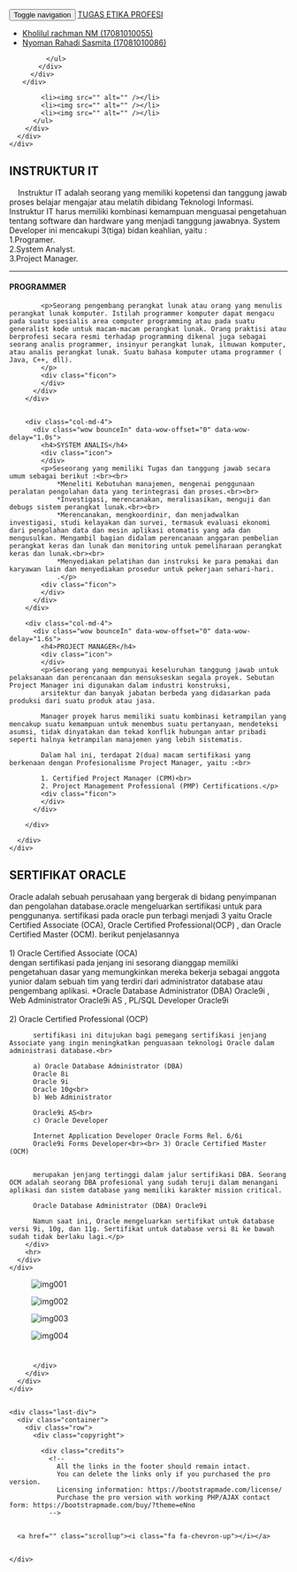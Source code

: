 <!DOCTYPE html>
<html lang="en">

<head>
  <meta charset="utf-8">
  <meta http-equiv="X-UA-Compatible" content="IE=edge">
  <meta name="viewport" content="width=device-width, initial-scale=1">
  <title>TUGAS ETIKA PROFESI</title>

  <!-- Bootstrap -->
  <link href="css/bootstrap.min.css" rel="stylesheet">
  <link rel="stylesheet" href="css/animate.css">
  <link rel="stylesheet" href="css/font-awesome.min.css">
  <link rel="stylesheet" href="css/jquery.bxslider.css">
  <link rel="stylesheet" type="text/css" href="css/normalize.css" />
  <link rel="stylesheet" type="text/css" href="css/demo.css" />
  <link rel="stylesheet" type="text/css" href="css/set1.css" />
  <link href="css/overwrite.css" rel="stylesheet">
  <link href="css/style.css" rel="stylesheet">
  
</head>

<body>
  <nav class="navbar navbar-default navbar-fixed-top" role="navigation">
    <div class="container">
      <!-- Brand and toggle get grouped for better mobile display -->
      <div class="navbar-header">
        <button type="button" class="navbar-toggle collapsed" data-toggle="collapse" data-target=".navbar-collapse.collapse">
					<span class="sr-only">Toggle navigation</span>
					<span class="icon-bar"></span>
					<span class="icon-bar"></span>
					<span class="icon-bar"></span>
				</button>
        <a class="navbar-brand" href="index.html"><span>TUGAS ETIKA PROFESI</span></a>
      </div>
      <div class="navbar-collapse collapse">
        <div class="menu">
          <ul class="nav nav-tabs" role="tablist">
            <li role="presentation" class=""><a href="index.html">Kholilul rachman NM (17081010055)</a></li>
            <li role="presentation"><a href="">Nyoman Rahadi Sasmita (17081010086)</a></li>
            
          </ul>
        </div>
      </div>
    </div>
  </nav>


  
            <li><img src="" alt="" /></li>
            <li><img src="" alt="" /></li>
            <li><img src="" alt="" /></li>
          </ul>
        </div>
      </div>
    </div>
  </div>

  <div class="container">
    <div class="row">
      <div class="col-md-6 col-md-offset-3">
        <div class="text-center">
          <h2>INSTRUKTUR IT</h2>
          <div class="text-justify">
          <p>
            &nbsp;&nbsp;&nbsp;&nbsp;Instruktur IT adalah seorang yang memiliki kopetensi dan tanggung jawab proses belajar mengajar atau melatih dibidang Teknologi Informasi. Instruktur IT harus memiliki kombinasi kemampuan menguasai pengetahuan tentang software dan hardware yang menjadi tanggung jawabnya. System Developer ini mencakupi 3(tiga) bidan keahlian, yaitu : <br> 1.Programer.<br> 2.System Analyst.<br>
            3.Project Manager.</p>
        </div>
        <hr>
      </div>
    </div>
  </div>

  <div class="container">
    <div class="row">
      <div class="box">
        <div class="col-md-4">
          <div class="wow bounceIn" data-wow-offset="0" data-wow-delay="0.4s">
            <h4>PROGRAMMER</h4>
            <div class="icon">  
            </div>

            <p>Seorang pengembang perangkat lunak atau orang yang menulis perangkat lunak komputer. Istilah programmer komputer dapat mengacu pada suatu spesialis area computer programming atau pada suatu generalist kode untuk macam-macam perangkat lunak. Orang praktisi atau berprofesi secara resmi terhadap programming dikenal juga sebagai seorang analis programmer, insinyur perangkat lunak, ilmuwan komputer, atau analis perangkat lunak. Suatu bahasa komputer utama programmer ( Java, C++, dll).
            </p>
            <div class="ficon">
            </div>
          </div>
        </div>

        
        <div class="col-md-4">
          <div class="wow bounceIn" data-wow-offset="0" data-wow-delay="1.0s">
            <h4>SYSTEM ANALIS</h4>
            <div class="icon">
            </div>
            <p>Seseorang yang memiliki Tugas dan tanggung jawab secara umum sebagai berikut :<br><br>
                *Meneliti Kebutuhan manajemen, mengenai penggunaan peralatan pengolahan data yang terintegrasi dan proses.<br><br>
                *Investigasi, merencanakan, meralisasikan, menguji dan debugs sistem perangkat lunak.<br><br>
                *Merencanakan, mengkoordinir, dan menjadwalkan investigasi, studi kelayakan dan survei, termasuk evaluasi ekonomi dari pengolahan data dan mesin aplikasi otomatis yang ada dan mengusulkan. Mengambil bagian didalam perencanaan anggaran pembelian perangkat keras dan lunak dan monitoring untuk pemeliharaan perangkat keras dan lunak.<br><br>
                *Menyediakan pelatihan dan instruksi ke para pemakai dan karyawan lain dan menyediakan prosedur untuk pekerjaan sehari-hari.
                .</p>
            <div class="ficon">
            </div>
          </div>
        </div>

        <div class="col-md-4">
          <div class="wow bounceIn" data-wow-offset="0" data-wow-delay="1.6s">
            <h4>PROJECT MANAGER</h4>
            <div class="icon">
            </div>
            <p>Seseorang yang mempunyai keseluruhan tanggung jawab untuk pelaksanaan dan perencanaan dan mensukseskan segala proyek. Sebutan Project Manager ini digunakan dalam industri konstruksi,
            arsitektur dan banyak jabatan berbeda yang didasarkan pada produksi dari suatu produk atau jasa.

            Manager proyek harus memiliki suatu kombinasi ketrampilan yang mencakup suatu kemampuan untuk menembus suatu pertanyaan, mendeteksi asumsi, tidak dinyatakan dan tekad konflik hubungan antar pribadi seperti halnya ketrampilan manajemen yang lebih sistematis.

            Dalam hal ini, terdapat 2(dua) macam sertifikasi yang berkenaan dengan Profesionalisme Project Manager, yaitu :<br>

            1. Certified Project Manager (CPM)<br>
            2. Project Management Professional (PMP) Certifications.</p>
            <div class="ficon">
            </div>
          </div>

        </div>

      </div>
    </div>
  </div>

  <div class="container">
    <div class="row">
      <div class="col-md-6 col-md-offset-3">
        <div class="text-center">
          <h2>SERTIFIKAT ORACLE</h2>
          <div class="text-justify">
          <p>Oracle adalah sebuah perusahaan yang bergerak di bidang penyimpanan dan pengolahan database.oracle mengeluarkan sertifikasi untuk para penggunanya. sertifikasi pada oracle pun terbagi menjadi 3 yaitu Oracle Certified Associate (OCA), Oracle Certified Professional(OCP) , dan Oracle Certified Master (OCM). berikut penjelasannya<br><br>1) Oracle Certified Associate (OCA)<br>dengan sertifikasi pada jenjang ini sesorang dianggap memiliki pengetahuan dasar yang memungkinkan mereka bekerja sebagai anggota yunior dalam sebuah tim yang terdiri dari administrator database atau pengembang aplikasi.
          *Oracle Database Administrator (DBA) Oracle9i , Web Administrator Oracle9i AS , PL/SQL Developer Oracle9i <br> <br> 2) Oracle Certified Professional (OCP)
 
          sertifikasi ini ditujukan bagi pemegang sertifikasi jenjang Associate yang ingin meningkatkan penguasaan teknologi Oracle dalam administrasi database.<br>

          a) Oracle Database Administrator (DBA)
          Oracle 8i
          Oracle 9i
          Oracle 10g<br>
          b) Web Administrator

          Oracle9i AS<br>
          c) Oracle Developer

          Internet Application Developer Oracle Forms Rel. 6/6i
          Oracle9i Forms Developer<br><br> 3) Oracle Certified Master (OCM)

 
          merupakan jenjang tertinggi dalam jalur sertifikasi DBA. Seorang OCM adalah seorang DBA profesional yang sudah teruji dalam menangani aplikasi dan sistem database yang memiliki karakter mission critical.

          Oracle Database Administrator (DBA) Oracle9i
 
          Namun saat ini, Oracle mengeluarkan sertifikat untuk database versi 9i, 10g, dan 11g. Sertifikat untuk database versi 8i ke bawah sudah tidak berlaku lagi.</p>
        </div>
        <hr>
      </div>
    </div>
  </div>

  <div class="content">
    <div class="grid">
      <figure class="effect-zoe">
        <img src="img/001.jpg" alt="img001" />
        <figcaption>
          <p class="icon-links">
          </p>
          <p class="description"></p>
        </figcaption>
      </figure>
      <figure class="effect-zoe">
        <img src="img/002.jpg" alt="img002" />
        <figcaption>
          <p class="icon-links">
          </p>
          <p class="description"></p>
        </figcaption>
      </figure>
    </div>
  </div>

  <div class="content">
    <div class="grid">
      <figure class="effect-zoe">
        <img src="img/003.jpg" alt="img003" />
        <figcaption>
          <p class="icon-links">
          </p>
          <p class="description"></p>
        </figcaption>
      </figure>
      <figure class="effect-zoe">
        <img src="img/004.jpg" alt="img004" />
        <figcaption>
          <p class="icon-links">
          </p>
          <p class="description"></p>
        </figcaption>
      </figure>
    </div>
  </div>

  <footer>
    <div class="inner-footer">
      <div class="container">
        <div class="row">
          <div class="col-md-4 f-about">
            <a href="index.html"><h1><span></span></h1></a>
            <p>
            </p>
          </div>
          <div class="col-md-4 l-posts">
            <h3 class="widgetheading"></h3>
            <ul>
            </ul>
          </div>
          <div class="col-md-4 f-contact">
            <h3 class="widgetheading"></h3>
            
          </div>
        </div>
      </div>
    </div>


    <div class="last-div">
      <div class="container">
        <div class="row">
          <div class="copyright">
            
            <div class="credits">
              <!--
                All the links in the footer should remain intact. 
                You can delete the links only if you purchased the pro version.
                Licensing information: https://bootstrapmade.com/license/
                Purchase the pro version with working PHP/AJAX contact form: https://bootstrapmade.com/buy/?theme=eNno
              -->
              

      <a href="" class="scrollup"><i class="fa fa-chevron-up"></i></a>


    </div>
  </footer>

  <!-- jQuery (necessary for Bootstrap's JavaScript plugins) -->
  <script src="js/jquery-2.1.1.min.js"></script>
  <!-- Include all compiled plugins (below), or include individual files as needed -->
  <script src="js/bootstrap.min.js"></script>
  <script src="js/wow.min.js"></script>
  <script src="js/jquery.easing.1.3.js"></script>
  <script src="js/jquery.isotope.min.js"></script>
  <script src="js/jquery.bxslider.min.js"></script>
  <script type="text/javascript" src="js/fliplightbox.min.js"></script>
  <script src="js/functions.js"></script>
  <script type="text/javascript">
    $('.portfolio').flipLightBox()
  </script>

</body>

</html>


